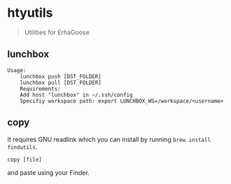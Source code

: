 # htyutils
> Utilities for ErhaGoose

## lunchbox
```
Usage:
    lunchbox push [DST_FOLDER]
    lunchbox pull [DST_FOLDER]
    Requirements:
    Add host "lunchbox" in ~/.ssh/config
    Specifiy workspace path: export LUNCHBOX_WS=/workspace/<username>
```

## copy
It requires GNU readlink which you can install by running `brew install findutils`.
```
copy [file]
```
and paste using your Finder.
